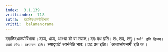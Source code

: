 ```yaml
---
index:  3.1.139
vrittiindex:  718
sutra:  ददातिदधात्योर्विभाषा
vritti:  balamanorama 
---
```


ददातिदधात्योर्विभाषा। दाञ्, धाञ्, आभ्यां शो वा स्यात्। ददः दध इति। शः, शप्, श्लुः। `श्लौ' इति द्वित्वम्। आतो लोपः। वक्ष्यमाण इति। `स्याद्व्यदे' त्यनेनेति भावः। प्रदः प्रध इति। `आतश्चोपसर्गे' इति कः।

